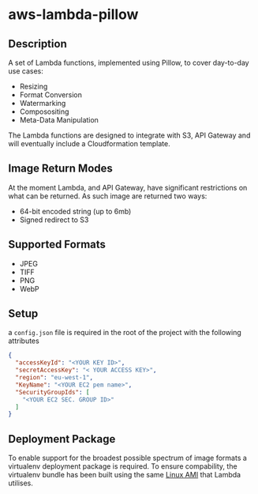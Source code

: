 # aws-lambda-pillow

## Description

A set of Lambda functions, implemented using Pillow, to cover day-to-day use cases:

* Resizing
* Format Conversion
* Watermarking
* Composositing
* Meta-Data Manipulation

The Lambda functions are designed to integrate with S3, API Gateway and will eventually include a Cloudformation template.

## Image Return Modes

At the moment Lambda, and API Gateway, have significant restrictions on what can be returned. As such image are returned two ways:

* 64-bit encoded string (up to 6mb)
* Signed redirect to S3

## Supported Formats

* JPEG
* TIFF
* PNG
* WebP

## Setup

a `config.json` file is required in the root of the project with the following attributes

```json
{
  "accessKeyId": "<YOUR KEY ID>",
  "secretAccessKey": "< YOUR ACCESS KEY>",
  "region": "eu-west-1",
  "KeyName": "<YOUR EC2 pem name>",
  "SecurityGroupIds": [
    "<YOUR EC2 SEC. GROUP ID>"
  ]
}

```

## Deployment Package

To enable support for the broadest possible spectrum of image formats a virtualenv deployment package is required.
To ensure compability, the virtualenv bundle has been built using the same [Linux AMI](http://docs.aws.amazon.com/lambda/latest/dg/current-supported-versions.html) that Lambda utilises.

